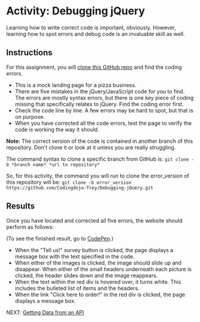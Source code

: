 # Activity: Debugging jQuery

Learning how to write correct code is important, obviously. However, learning how to spot errors and debug code is an invaluable skill as well. 

## Instructions
For this assignment, you will [clone this GitHub repo](https://github.com/Codingdojo-Trey/Debugging-jQuery/tree/error_version) and find the coding errors.

* This is a mock landing page for a pizza business. 
* There are five mistakes in the jQuery/JavaScript code for you to find. The errors are mostly syntax errors, but there is one key piece of coding missing that specifically relates to jQuery. Find the coding error first. 
* Check the code line by line. A few errors may be hard to spot, but that is on purpose.
* When you have corrected all the code errors, test the page to verify the code is working the way it should.

**Note:** The correct version of the code is contained in another branch of this repository. Don't clone it or look at it unless you are really struggling. 

The command syntax to clone a specific branch from GitHub is:
`git clone -b *branch name* *url to repository*`

So, for this activity, the command you will run to clone the error_version of this repository will be:
`git clone -b error_version https://github.com/Codingdojo-Trey/Debugging-jQuery.git`

## Results
Once you have located and corrected all five errors, the website should perform as follows:

(To see the finished result, go to [CodePen](https://codepen.io/dannyooooo/pen/jOEpaxR).)

* When the "Tell us!" survey button is clicked, the page displays a message box with the text specified in the code.
* When either of the images is clicked, the image should slide up and disappear. When either of the small headers underneath each picture is clicked, the header slides down and the image reappears.
* When the text within the red div is hovered over, it turns white. This includes the bulleted list of items and the headers.
* When the link "Click here to order!" in the red div is clicked, the page displays a message box.

NEXT: [Getting Data from an API](./json_html.md)
